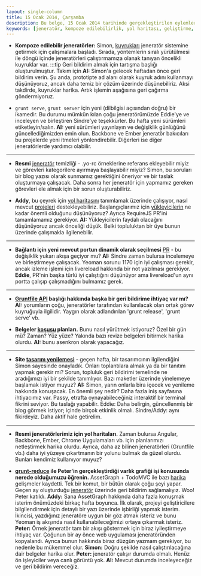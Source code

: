 ```yaml
---
layout: single-column
title: 15 Ocak 2014, Çarşamba
description: Bu belge, 15 Ocak 2014 tarihinde gerçekleştirilen eylemleri, önerileri ve gelişmeleri kapsamaktadır. Jeneratör sistemine entegre edilecek yenilikler hakkında bilgi verilmekte ve topluluk ile etkileşimi teşvik eden öneriler yer almaktadır.
keywords: [jeneratör, kompoze edilebilirlik, yol haritası, geliştirme, geri bildirim]
---
```


* **Kompoze edilebilir jeneratörler:** Simon, [kuyrukları](https://github.com/yeoman/generator/pull/468) jeneratör sistemine getirmek için çalışmalara başladı. Sırada, yöntemlerin sıralı yürütülmesi ile döngü içinde jeneratörleri çalıştırmamıza olanak tanıyan öncelikli kuyruklar var. :::tip Geri bildirim almak için tartışma başlığı oluşturulmuştur. Takım için **AI:** Simon'a gelecek haftadan önce geri bildirim verin. Şu anda, prototipte ad alanı olarak kuyruk adını kullanmayı düşünüyoruz, ancak daha temiz bir çözüm üzerinde düşünebiliriz. Aksi takdirde, kuyruklar harika. Artık işlemin aşağısına geri çağırma göndermiyoruz.

* `grunt serve`, `grunt server` için yeni (dilbilgisi açısından doğru) bir ikamedir. Bu durumu mümkün kılan çoğu jeneratörümüzde Eddie'ye ve inceleyen ve birleştiren Sindre'ye teşekkürler. Bu hafta yeni sürümleri etiketleyin/salın. **AI:** yeni sürümleri yayınlayın ve değişiklik günlüğünü güncellediğimizden emin olun. Backbone ve Ember jeneratör bakıcıları bu projelerde yeni itmeleri yönlendirebilir. Diğerleri ise diğer jeneratörlerde yardımcı olabilir.

---

* **Resmi** [jeneratör](https://github.com/yeoman/yeoman/issues/1263) temizliği - .yo-rc örneklerine referans ekleyebilir miyiz ve görevleri kategorilere ayırmaya başlayabilir miyiz? Simon, bu soruları bir blog yazısı olarak sunmamız gerektiğini öneriyor ve bir taslak oluşturmaya çalışacak. Daha sonra her jeneratör için yapmamız gereken görevleri ele almak için bir sorun oluşturabiliriz.

* **Addy**, bu çeyrek için [yol haritasını](https://github.com/yeoman/yeoman/issues/1264) tanımlamak üzerinde çalışıyor, nasıl mevcut [projeleri](https://github.com/yeoman/yeoman/issues/1265) destekleyebiliriz. Başlangıçlarımız için [yükleyicilerin](https://github.com/yeoman/yeoman/issues/1262) ne kadar önemli olduğunu düşünüyoruz? Ayrıca RequireJS PR'ini tamamlamamız gerekiyor. **AI:** Yükleyicilerin faydalı olacağını düşünüyoruz ancak önceliği düşük. Belki topluluktan bir üye bunun üzerinde çalışmakla ilgilenebilir.

---

* **Bağlantı için yeni mevcut portun dinamik olarak seçilmesi** [PR](https://github.com/eddiemonge/grunt-contrib-connect/commit/7bd5022e4b5f53919f0fc94e0501548dd3ef666b) - bu değişiklik yukarı akışa geçiyor mu? **AI:** Sindre zaman bulursa incelemeye ve birleştirmeye çalışacak. Yeoman sorunu 1170 için iyi çalışması gerekir, ancak izleme işlemi için livereload hakkında bir not yazılması gerekiyor. **Eddie**, PR'nin başka türlü iyi çalıştığını düşünüyor ama livereload'un aynı portta çalışıp çalışmadığını bulmamız gerek.

---

* **[Gruntfile API](https://github.com/yeoman/generator/issues/432) başlığı hakkında başka bir geri bildirime ihtiyaç var mı?** **AI:** yorumların çoğu, jeneratörler tarafından kullanılacak olan ortak görev kuyruğuyla ilgilidir. Yaygın olarak adlandırılan 'grunt release', 'grunt serve' vb. 

* **Belgeler [koşusu](https://github.com/yeoman/yeoman/issues/1259) planları.** Bunu nasıl yürütmek istiyoruz? Özel bir gün mü? Zaman? Yüz yüze? Yakında bazı revize belgeleri bitirmek harika olurdu. **AI:** bunu asenkron olarak yapacağız.

---

* **Site [tasarım yenilemesi](https://github.com/yeoman/yeoman.github.io/issues/113)** - geçen hafta, bir tasarımcının ilgilendiğini Simon sayesinde onayladık. Onları toplantılara almak ya da bir tanıtım yapmak gerekir mi? Sorun, topluluk geri bildirimi temelinde ne aradığımızı iyi bir şekilde tanımlıyor. Bazı maketler üzerinde yinelemeye başlamak istiyor muyuz? **AI:** Simon, yarın onlarla bira içecek ve yenileme hakkında konuşacak. En önemli şey nedir? Daha fazla iniş sayfasına ihtiyacımız var. Passy, etrafta oynayabileceğiniz interaktif bir terminal fikrini seviyor. Bu taslağı yapabilir. Eddie: Daha belirgin, güncellenmiş bir blog görmek istiyor; içinde birçok etkinlik olmalı. Sindre/Addy: aynı fikirdeyiz. Daha aktif hale getirelim.

---

* **Resmi jeneratörlerimiz için yol haritaları.** Zaman bulursa Angular, Backbone, Ember, Chrome Uygulamaları vb. için planlarımızı netleştirmek harika olurdu. Ayrıca, daha az bilinen jeneratörleri (Gruntfile vb.) daha iyi yüzeye çıkartmanın bir yolunu bulmak da güzel olurdu. Bunları kendimiz kullanıyor muyuz?

* **[grunt-reduce](https://github.com/yeoman/yeoman/issues/1234) ile Peter'in gerçekleştirdiği varlık grafiği işi konusunda nerede olduğumuzu öğrenin.** AssetGraph + TodoMVC ile bazı [harika](https://twitter.com/assetgraph/status/423394706458832896) gelişmeler kaydetti. Tek bir komut, bir bütün olarak çoğu şeyi yapar. Geçen ay oluşturduğu [jeneratör](https://github.com/Munter/generator-webapp-assetgraph) üzerinde geri bildirim sağlamalıyız. Woo! Peter katıldı. **Addy:** Sana AssetGraph hakkında daha fazla konuşmak isterim önümüzdeki birkaç hafta boyunca. İlk olarak, projeyi geliştiricilere bilgilendirmek için detaylı bir yazı üzerinde işbirliği yapmak isterim. İkincisi, yazdığınız jeneratöre uygun bir göz atmak isteriz ve bunu Yeoman iş akışında nasıl kullanabileceğimizi ortaya çıkarmak isteriz. **Peter:** Örnek jeneratör tam bir akışı göstermek için biraz iyileştirmeye ihtiyaç var. Çoğunun bir ay önce web uygulaması jeneratöründen kopyalandı. Ayrıca bunun hakkında biraz düzgün yazmam gerekiyor, bu nedenle bu mükemmel olur. **Simon:** Doğru şekilde nasıl çalıştırılacağına dair belgeler harika olur. **Peter:** jeneratör çalışır durumda olmalı. Henüz ön işleyiciler veya canlı görüntü yok. **AI:** Mevcut durumda inceleyeceğiz ve geri bildirim vereceğiz.